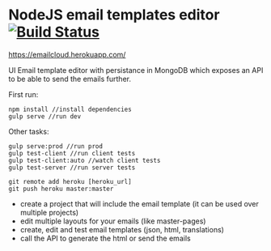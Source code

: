 # NodeJS email templates editor [![Build Status](https://travis-ci.org/liviuignat/nodejs_email_templates_editor.svg?branch=master)](https://travis-ci.org/liviuignat/nodejs_email_templates_editor)

https://emailcloud.herokuapp.com/

UI Email template editor with persistance in MongoDB which exposes an API to be able to send the emails further.

First run:
```
npm install //install dependencies
gulp serve //run dev
```

Other tasks:
```
gulp serve:prod //run prod
gulp test-client //run client tests
gulp test-client:auto //watch client tests
gulp test-server //run server tests

git remote add heroku [heroku_url]
git push heroku master:master
```

- create a project that will include the email template (it can be used over multiple projects)
- edit multiple layouts for your emails (like master-pages)
- create, edit and test email templates (json, html, translations)
- call the API to generate the html or send the emails
